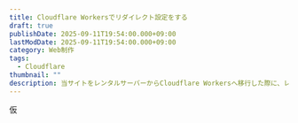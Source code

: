 ```yaml
---
title: Cloudflare Workersでリダイレクト設定をする
draft: true
publishDate: 2025-09-11T19:54:00.000+09:00
lastModDate: 2025-09-11T19:54:00.000+09:00
category: Web制作
tags:
  - Cloudflare
thumbnail: ""
description: 当サイトをレンタルサーバーからCloudflare Workersへ移行した際に、レンタルサーバーで設定していたリダイレクトを設定しました。その時のメモです。
---
```

仮
